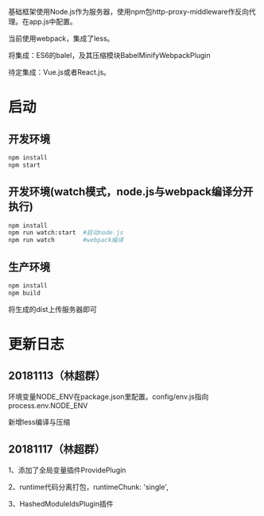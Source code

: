 基础框架使用Node.js作为服务器，使用npm包http-proxy-middleware作反向代理。在app.js中配置。

当前使用webpack，集成了less。

将集成：ES6的balel，及其压缩模块BabelMinifyWebpackPlugin

待定集成：Vue.js或者React.js。
# 启动
## 开发环境
```bash
npm install
npm start
```
## 开发环境(watch模式，node.js与webpack编译分开执行)
```bash
npm install
npm run watch:start  #启动node.js
npm run watch        #webpack编译
```
## 生产环境
```bash
npm install
npm build
```
将生成的dist上传服务器即可

# 更新日志
## 20181113（林超群）
环境变量NODE_ENV在package.json里配置。config/env.js指向process.env.NODE_ENV

新增less编译与压缩
## 20181117（林超群）
1、添加了全局变量插件ProvidePlugin

2、runtime代码分离打包，runtimeChunk: 'single',

3、HashedModuleIdsPlugin插件
